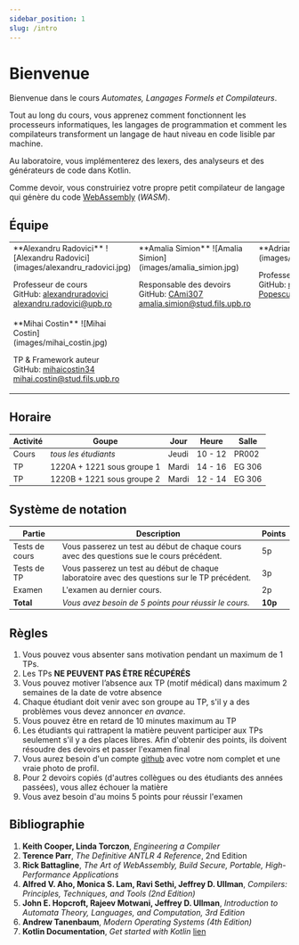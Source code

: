 ```yaml
---
sidebar_position: 1
slug: /intro
---
```


# Bienvenue

Bienvenue dans le cours *Automates, Langages Formels et Compilateurs*.

Tout au long du cours, vous apprenez comment fonctionnent les processeurs informatiques, les langages de programmation et comment les compilateurs transforment un langage de haut niveau en code lisible par machine.

Au laboratoire, vous implémenterez des lexers, des analyseurs et des générateurs de code dans Kotlin.

Comme devoir, vous construiriez votre propre petit compilateur de langage qui génère du code [WebAssembly](https://webassembly.org/) (*WASM*).

## Équipe

<table>
<tr valign="top">
<td>
**Alexandru Radovici**
![Alexandru Radovici](images/alexandru_radovici.jpg)

Professeur de cours \
GitHub: [alexandruradovici](https://github.com/alexandruradovici) \
alexandru.radovici@upb.ro
</td>

<td>
**Amalia Simion**
![Amalia Simion](images/amalia_simion.jpg)

Responsable des devoirs \
GitHub: [CAmi307](https://github.com/CAmi307) \
amalia.simion@stud.fils.upb.ro
</td>

<td>
**Adrian Popescu**
![Adrian Popescu](images/adrian_popescu.jpg)

Professeur de TP \
GitHub: [nerodesu017](https://github.com/nerodesu017) \
Popescu.adrian.constantin98@gmail.com
</td>
</tr>

<tr valign="top">

<td>
**Mihai Costin**
![Mihai Costin](images/mihai_costin.jpg)

TP & Framework auteur \
GitHub: [mihaicostin34](https://github.com/mihaicostin34) \
mihai.costin@stud.fils.upb.ro
</td>

</tr>
</table>

## Horaire

| Activité | Goupe | Jour | Heure | Salle |
|----------|-------|------|-------|-------|
| Cours | *tous les étudiants* | Jeudi | 10 - 12 | PR002 |
| TP | 1220A + 1221 sous groupe 1 | Mardi | 14 - 16 | EG 306 |
| TP | 1220B + 1221 sous groupe 2 | Mardi | 12 - 14 | EG 306 |

## Système de notation

| Partie | Description | Points |
|--------|-------------|--------|
| Tests de cours | Vous passerez un test au début de chaque cours avec des questions sue le cours précédent. | 5p |
| Tests de TP | Vous passerez un test au début de chaque laboratoire avec des questions sur le TP précédent. | 3p |
| Examen | L'examen au dernier cours. | 2p |
| **Total** | *Vous avez besoin de 5 points pour réussir le cours.* | **10p** |

## Règles

1. Vous pouvez vous absenter sans motivation pendant un maximum de 1 TPs.
2. Les TPs **NE PEUVENT PAS ÊTRE RÉCUPÉRÉS**
3. Vous pouvez motiver l’absence aux TP (motif médical) dans maximum 2 semaines de la date de votre absence
4. Chaque étudiant doit venir avec son groupe au TP, s'il y a des problèmes vous devez annoncer *en avance*.
5. Vous pouvez être en retard de 10 minutes maximum au TP
6. Les étudiants qui rattrapent la matière peuvent participer aux TPs seulement s'il y a des places libres. Afin d'obtenir des points, ils doivent résoudre des devoirs et passer l'examen final
7. Vous aurez besoin d'un compte [github](https://www.github.com) avec votre nom complet et une vraie photo de profil.
8. Pour 2 devoirs copiés (d'autres collègues ou des étudiants des années passées), vous allez échouer la matière
9. Vous avez besoin d'au moins 5 points pour réussir l'examen

## Bibliographie


1. **Keith Cooper, Linda Torczon**, *Engineering a Compiler*
2. **Terence Parr**, *The Definitive ANTLR 4 Reference*, 2nd Edition
3. **Rick Battagline**, *The Art of WebAssembly, Build Secure, Portable, High-Performance Applications*
4. **Alfred V. Aho, Monica S. Lam, Ravi Sethi, Jeffrey D. Ullman**, *Compilers: Principles, Techniques, and Tools (2nd Edition)*
5. **John E. Hopcroft, Rajeev Motwani, Jeffrey D. Ullman**, *Introduction to Automata Theory, Languages, and Computation, 3rd Edition*
6. **Andrew Tanenbaum**, *Modern Operating Systems (4th Edition)*
7. **Kotlin Documentation**, *Get started with Kotlin* [lien](https://kotlinlang.org/docs/getting-started.html)
